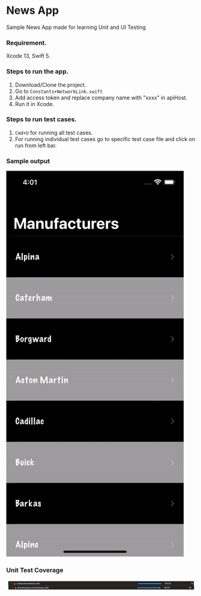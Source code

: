 # News App
Sample News App made for learning Unit and UI Testing

### Requirement.
Xcode 13, Swift 5.

### Steps to run the app.
1. Download/Clone the project.
2. Go to `Constants+NetworkLink.swift`
2. Add access token and replace company name with "xxxx" in apiHost.
3. Run it in Xcode.

### Steps to run test cases.
1. `Cmd+U` for running all test cases.
2. For running individual test cases go to specific test case file and click on run from left bar.

### Sample output
![](Demo.gif)

### Unit Test Coverage
<img src = "/testCoverage.jpg" width = 700>
